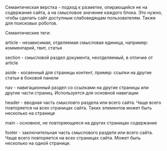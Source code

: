 Семантическая верстка - подход к разметке, опирающийся не на содержание сайта, а на смысловое значение каждого блока.
Это нужно, чтобы сделать сайт доступным слабовидящам пользователям. Также для поисковых роботов.

Семантические теги:

article - независимая, отделяемая смысловая единица, например: комментарий, твит, статья

section - смысловой раздел документа, неотделяемый, в отличие от article

aside - косвенный для страницы контент, пример: ссылки на другие статьи в боковой панели

nav - навигационный раздел со ссылками на другие страницы или другие части страниц. Используется для основной навигации

header - вводная часть смысловго раздела или всего сайта. Чаще всего повторяется на всех страницах сайта. Таких элементов может быть несколько на странице

main - основное, не повторяющееся на других страницах содержание

footer - заключительная часть смыслового разделя или всего сайта. Чаще всего повторяется на всех страницах сайта. Может быть несколько на одной странице.
